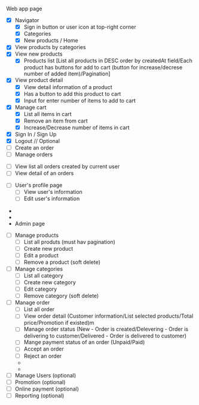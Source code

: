 Web app page
 - [x] Navigator
    + [x] Sign in button or user icon at top-right corner
    + [x] Categories
    + [x] New products / Home
 - [x] View products by categories
 - [x] View new products
   + [x] Products list [List all products in DESC order by createdAt field/Each product has buttons for add to cart (button for increase/decrese number of added item)/Pagination]
 - [x] View product detail
   + [x] View detail information of a product
   + [x] Has a button to add this product to cart
   + [x] Input for enter number of items to add to cart
 - [x] Manage cart
   + [x] List all items in cart
   + [x] Remove an item from cart
   + [x] Increase/Decrease number of items in cart
 - [x] Sign In / Sign Up
 - [x] Logout 
 // Optional
 - [ ] Create an order
 - [ ] Manage orders
  + [ ] View list all orders created by current user
  + [ ] View detail of an orders
 - [ ] User's profile page
   + [ ] View user's information
   + [ ] Edit user's information
- 
- 
- Admin page
 - [ ] Manage products
    + [ ] List all produts (must hav pagination)
    + [ ] Create new product
    + [ ] Edit a product
    + [ ] Remove a product (soft delete)
 - [ ] Manage categories
    + [ ] List all category
    + [ ] Create new category
    + [ ] Edit category
    + [ ] Remove category (soft delete)
 - [ ] Manage order
    + [ ] List all order
    + [ ] View order detail (Customer information/List selected products/Total price/Promotion if existed)m
    + [ ] Manage order status (New - Order is created/Delevering - Order is delivering to customer/Delivered - Order is delivered to customer)
    + [ ] Mange payment status of an order (Unpaid/Paid)
    + [ ] Accept an order
    + [ ] Reject an order
   - 
   - 
 - [ ] Manage Users (optional)
 - [ ] Promotion (optional)
 - [ ] Online payment (optional)
 - [ ] Reporting (optional)